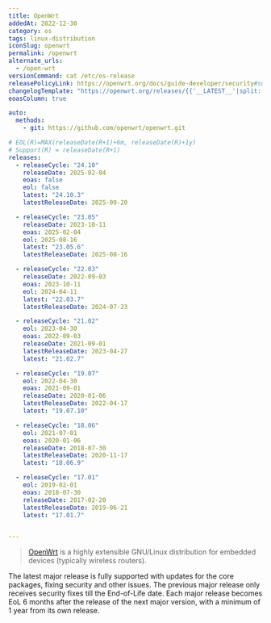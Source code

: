 ```yaml
---
title: OpenWrt
addedAt: 2022-12-30
category: os
tags: linux-distribution
iconSlug: openwrt
permalink: /openwrt
alternate_urls:
  - /open-wrt
versionCommand: cat /etc/os-release
releasePolicyLink: https://openwrt.org/docs/guide-developer/security#support_status
changelogTemplate: "https://openwrt.org/releases/{{'__LATEST__'|split:'.'|pop|join:'.'}}/start"
eoasColumn: true

auto:
  methods:
    - git: https://github.com/openwrt/openwrt.git

# EOL(R)=MAX(releaseDate(R+1)+6m, releaseDate(R)+1y)
# Support(R) = releaseDate(R+1)
releases:
  - releaseCycle: "24.10"
    releaseDate: 2025-02-04
    eoas: false
    eol: false
    latest: "24.10.3"
    latestReleaseDate: 2025-09-20

  - releaseCycle: "23.05"
    releaseDate: 2023-10-11
    eoas: 2025-02-04
    eol: 2025-08-16
    latest: "23.05.6"
    latestReleaseDate: 2025-08-16

  - releaseCycle: "22.03"
    releaseDate: 2022-09-03
    eoas: 2023-10-11
    eol: 2024-04-11
    latest: "22.03.7"
    latestReleaseDate: 2024-07-23

  - releaseCycle: "21.02"
    eol: 2023-04-30
    eoas: 2022-09-03
    releaseDate: 2021-09-01
    latestReleaseDate: 2023-04-27
    latest: "21.02.7"

  - releaseCycle: "19.07"
    eol: 2022-04-30
    eoas: 2021-09-01
    releaseDate: 2020-01-06
    latestReleaseDate: 2022-04-17
    latest: "19.07.10"

  - releaseCycle: "18.06"
    eol: 2021-07-01
    eoas: 2020-01-06
    releaseDate: 2018-07-30
    latestReleaseDate: 2020-11-17
    latest: "18.06.9"

  - releaseCycle: "17.01"
    eol: 2019-02-01
    eoas: 2018-07-30
    releaseDate: 2017-02-20
    latestReleaseDate: 2019-06-21
    latest: "17.01.7"


---
```


> [OpenWrt](https://openwrt.org/) is a highly extensible GNU/Linux distribution for embedded devices
> (typically wireless routers).

The latest major release is fully supported with updates for the core packages, fixing security and other issues.
The previous major release only receives security fixes till the End-of-Life date.
Each major release becomes EoL 6 months after the release
of the next major version, with a minimum of 1 year from its own release.

